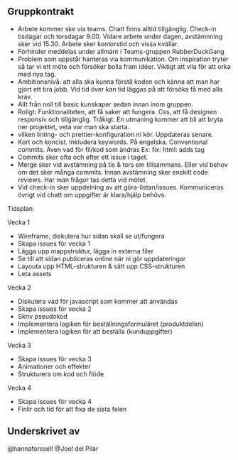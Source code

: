 ## Gruppkontrakt
  - Arbete kommer ske via teams. Chatt finns alltid tillgänglig. Check-in tisdagar och torsdagar 9.00. Vidare arbete under dagen, avstämnning sker vid 15.30.
    Arbete sker kontorstid och vissa kvällar.
  - Förhinder meddelas under allmänt i Teams-gruppen RubberDuckGang
  - Problem som uppstår hanteras via kommunikation. Om inspiration tryter så tar vi ett möte och försöker bolla fram idéer. Viktigt att vila för att orka med nya tag.
  - Ambitionsnivå: att alla ska kunna förstå koden och känna att man har gjort ett bra jobb. Vid tid över kan tid läggas på att försöka få med alla krav.
  - Allt från noll till basic kunskaper sedan innan inom gruppen.
  - Roligt: Funktionaliteten, att få saker att fungera. Css, att få designen responsiv och tillgänglig. Tråkigt: En utmaning kommer att bli att bryta ner projektet, veta var man ska starta.
  - vilken linting- och prettier-konfiguration ni kör. Uppdateras senare.
  - Kort och koncist. Inkludera keywords. På engelska. Conventional commits. Även vad för fil/kod som ändras Ex: fix: html: adds tag
  - Commits sker ofta och efter ett issue i taget.
  - Merge sker vid avstämning på tis & tors em tillsammans. Eller vid behov om det sker många commits. Innan avstämning sker enskilt code reviews.
    Har man frågor tas detta vid mötet.
  - Vid check-in sker uppdelning av att göra-listan/issues. Kommuniceras övrigt vid chatt om uppgifter är klara/hjälp behövs.
  
 Tidsplan:

Vecka 1
- Wireframe, diskutera hur sidan skall se ut/fungera
- Skapa issues för vecka 1
- Lägga upp mappstruktur, lägga in externa filer
- Se till att sidan publiceras online när ni gör uppdateringar
- Layouta upp HTML-strukturen & sätt upp CSS-strukturen
- Leta assets

Vecka 2
- Diskutera vad för javascript som kommer att användas
- Skapa issues för vecka 2
- Skriv pseudokod
- Implementera logiken för beställningsformuläret (produktdelen)
- Implementera logiken för att beställa (kunduppgifter)

Vecka 3
- Skapa issues för vecka 3
- Animationer och effekter
- Strukturera om kod och flöde

Vecka 4
- Skapa issues för vecka 4
- Finlir och tid för att fixa de sista felen

## Underskrivet av
@hannaforssell
@Joel del Pilar
